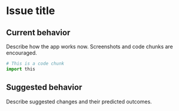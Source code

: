 # Issue title

## Current behavior

Describe how the app works now. Screenshots and code chunks are encouraged.

```python
# This is a code chunk
import this
```

## Suggested behavior

Describe suggested changes and their predicted outcomes.
